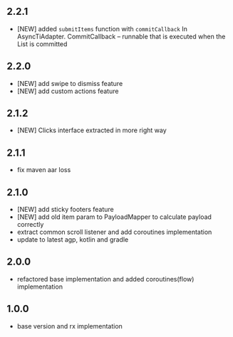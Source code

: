 ## 2.2.1

* [NEW] added `submitItems` function with `commitCallback` In AsyncTiAdapter. CommitCallback –
  runnable that is executed when the List is committed

## 2.2.0

* [NEW] add swipe to dismiss feature
* [NEW] add custom actions feature

## 2.1.2

* [NEW] Clicks interface extracted in more right way

## 2.1.1

* fix maven aar loss

## 2.1.0

* [NEW] add sticky footers feature
* [NEW] add old item param to PayloadMapper to calculate payload correctly
* extract common scroll listener and add coroutines implementation
* update to latest agp, kotlin and gradle

## 2.0.0

* refactored base implementation and added coroutines(flow) implementation

## 1.0.0

* base version and rx implementation

